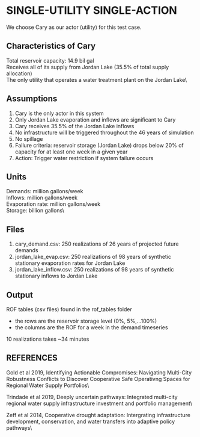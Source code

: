 # SINGLE-UTILITY SINGLE-ACTION
We choose Cary as our actor (utility) for this test case.

## Characteristics of Cary
Total reservoir capacity: 14.9 bil gal\
Receives all of its supply from Jordan Lake (35.5% of total supply allocation)\
The only utility that operates a water treatment plant on the Jordan Lake\

## Assumptions
1. Cary is the only actor in this system
2. Only Jordan Lake evaporation and inflows are significant to Cary
3. Cary receives 35.5% of the Jordan Lake inflows
4. No infrastructure will be triggered throughout the 46 years of simulation
5. No spillage
6. Failure criteria: reservoir storage (Jordan Lake) drops below 20% of capacity for 
   at least one week in a given year
7. Action: Trigger water restriction if system failure occurs

## Units
Demands: million gallons/week\
Inflows: million gallons/week\
Evaporation rate: million gallons/week\
Storage: billion gallons\

## Files
1. cary_demand.csv: 250 realizations of 26 years of projected future demands
2. jordan_lake_evap.csv: 250 realizations of 98 years of synthetic stationary evaporation rates for Jordan Lake
3. jordan_lake_inflow.csv: 250 realizations of 98 years of synthetic stationary inflows to Jordan Lake

## Output
ROF tables (csv files) found in the rof_tables folder
- the rows are the reservoir storage level (0%, 5%,...100%)
- the columns are the ROF for a week in the demand timeseries

10 realizations takes ~34 minutes

## REFERENCES
Gold et al 2019, Identifying Actionable Compromises: Navigating Multi-City Robustness
Conflicts to Discover Cooperative Safe Operativng Spaces for Regional Water Supply
Portfolios\

Trindade et al 2019, Deeply uncertain pathways: Integrated multi-city regional water 
supply infrastructure investment and portfolio management\

Zeff et al 2014, Cooperative drought adaptation: Intergrating infrastructure development,
conservation, and water transfers into adaptive policy pathways\



